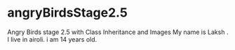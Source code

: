 # angryBirdsStage2.5
Angry Birds stage 2.5 with Class Inheritance and Images
My name is Laksh .
I live in airoli.
i am 14 years old.